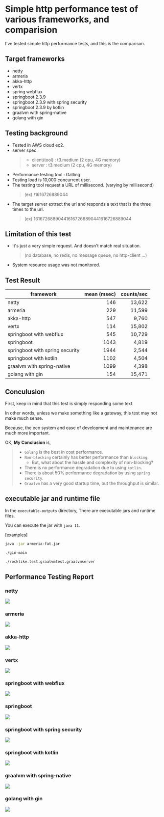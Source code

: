 # Simple http performance test of various frameworks, and comparision
 I've tested simple http performance tests, and this is the comparison.

## Target frameworks
* netty 
* armeria
* akka-http
* vertx  
* spring webflux  
* springboot 2.3.9
* springboot 2.3.9 with spring security
* springboot 2.3.9 by kotlin
* graalvm with spring-native
* golang with gin

## Testing background
* Tested in AWS cloud ec2.
* server spec
  > * client(tool) : t3.medium (2 cpu, 4G memory)
  > * server : t3.medium (2 cpu, 4G memory)
* Performance testing tool : Gatling
* Testing load is 10,000 concurrent user.
* The testing tool request a URL of millisecond. (varying by millisecond)
  > (ex)  /1616726889044
* The target server extract the url and responds a text that is the three times to the url.
  > (ex)  161672688904416167268890441616726889044
    
## Limitation of this test
* It's just a very simple request. And doesn't match real situation.
  > (no database, no redis, no message queue, no http-client ...)
* System resource usage was not monitored.

## Test Result
| framework | mean (msec) | counts/sec |
| ---- | ----: | ----: |
| netty | 146 | 13,622 |
| armeria | 229 | 11,599 |
| akka-http | 547 | 9,760 |
| vertx | 114 | 15,802 |
| springboot with webflux | 545 | 10,729 |
| springboot | 1043 | 4,819 |
| springboot with spring security | 1944 | 2,544 |
| springboot with kotlin | 1102 | 4,504 |
| graalvm with spring-native | 1099 | 4,398 |
| golang with gin | 154 | 15,471 |


## Conculusion
First, keep in mind that this test is simply responding some text.

In other words, unless we make something like a gateway, this test may not make much sense.

Because, the eco system and ease of development and maintenance are much more important. 

OK, **My Conclusion** is,
> * `Golang` is the best in cost performance.
> * `Non-blocking` certainly has better performance than `blocking`. 
>   * But, what about the hassle and complexity of non-blocking? 
> * There is no performance degradation due to using `kotlin`.
> * There is about 50% performance degradation by using `spring security`.
> * `Graalvm` has a very good startup time, but the throughput is similar. 
 
## executable jar and runtime file
In the `executable-outputs` directory, There are executable jars and runtime files.

You can execute the jar with `java 11`.

[examples]
```sh
java -jar armeria-fat.jar
```
```sh
./gin-main
```
```sh
./rocklike.test.graalvmtest.graalvmserver
```

## Performance Testing Report
### netty
![](result-reports/netty.png)
### armeria
![](result-reports/armeria.png)
### akka-http
![](result-reports/akka-http.png)
### vertx
![](result-reports/vertx.png)
### springboot with webflux
![](result-reports/springboot-webflux.png)
### springboot
![](result-reports/springboot.png)
### springboot with spring security
![](result-reports/springboot-withSecurity.png)
### springboot with kotlin
![](result-reports/springboot-kotlin.png)
### graalvm with spring-native
![](result-reports/graalvm-springboot.png)
### golang with gin
![](result-reports/golang-gin.png)

